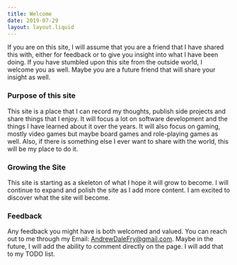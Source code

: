 ```yaml
---
title: Welcome
date: 2019-07-29
layout: layout.liquid
---
```


If you are on this site, I will assume that you are a friend that I have shared this with, either for feedback or to give you insight into what I have been doing. If you have stumbled upon this site from the outside world, I welcome you as well. Maybe you are a future friend that will share your insight as well.

### Purpose of this site
This site is a place that I can record my thoughts, publish side projects and share things that I enjoy. It will focus a lot on software development and the things I have learned about it over the years. It will also focus on gaming, mostly video games but maybe board games and role-playing games as well. Also, if there is something else I ever want to share with the world, this will be my place to do it.

### Growing the Site
This site is starting as a skeleton of what I hope it will grow to become. I will continue to expand and polish the site as I add more content. I am excited to discover what the site will become.

###  Feedback
Any feedback you might have is both welcomed and valued. You can reach out to me through my Email: AndrewDaleFry@gmail.com. Maybe in the future, I will add the ability to comment directly on the page. I will add that to my TODO list.

